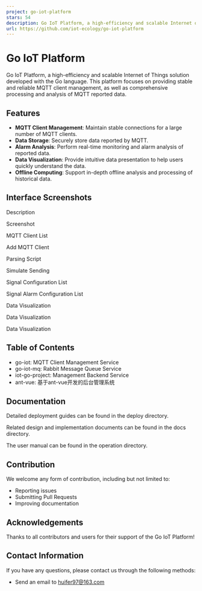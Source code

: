 ```yaml
---
project: go-iot-platform
stars: 54
description: Go IoT Platform, a high-efficiency and scalable Internet of Things solution developed with the Go language. This platform focuses on providing stable and reliable MQTT client management, as well as comprehensive processing and analysis of MQTT reported data.
url: https://github.com/iot-ecology/go-iot-platform
---
```


Go IoT Platform
===============

Go IoT Platform, a high-efficiency and scalable Internet of Things solution developed with the Go language. This platform focuses on providing stable and reliable MQTT client management, as well as comprehensive processing and analysis of MQTT reported data.

Features
--------

-   **MQTT Client Management**: Maintain stable connections for a large number of MQTT clients.
-   **Data Storage**: Securely store data reported by MQTT.
-   **Alarm Analysis**: Perform real-time monitoring and alarm analysis of reported data.
-   **Data Visualization**: Provide intuitive data presentation to help users quickly understand the data.
-   **Offline Computing**: Support in-depth offline analysis and processing of historical data.

Interface Screenshots
---------------------

Description

Screenshot

MQTT Client List

Add MQTT Client

Parsing Script

Simulate Sending

Signal Configuration List

Signal Alarm Configuration List

Data Visualization

Data Visualization

Data Visualization

Table of Contents
-----------------

-   go-iot: MQTT Client Management Service
-   go-iot-mq: Rabbit Message Queue Service
-   iot-go-project: Management Backend Service
-   ant-vue: 基于ant-vue开发的后台管理系统

Documentation
-------------

Detailed deployment guides can be found in the deploy directory.

Related design and implementation documents can be found in the docs directory.

The user manual can be found in the operation directory.

Contribution
------------

We welcome any form of contribution, including but not limited to:

-   Reporting issues
-   Submitting Pull Requests
-   Improving documentation

Acknowledgements
----------------

Thanks to all contributors and users for their support of the Go IoT Platform!

Contact Information
-------------------

If you have any questions, please contact us through the following methods:

-   Send an email to huifer97@163.com
